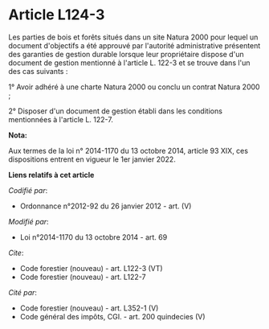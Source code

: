 # Article L124-3

Les parties de bois et forêts situés dans un site Natura 2000 pour lequel un document d'objectifs a été approuvé par
l'autorité administrative présentent des garanties de gestion durable lorsque leur propriétaire dispose d'un document de
gestion mentionné à l'article L. 122-3 et se trouve dans l'un des cas suivants :

1° Avoir adhéré à une charte Natura 2000 ou conclu un contrat Natura 2000 ; 

2° Disposer d'un document de gestion établi dans les conditions mentionnées à l'article L. 122-7.

**Nota:**

Aux termes de la loi n° 2014-1170 du 13 octobre 2014, article 93 XIX, ces dispositions entrent en vigueur le 1er janvier
2022.

**Liens relatifs à cet article**

_Codifié par_:

  - Ordonnance n°2012-92 du 26 janvier 2012 - art. (V)

_Modifié par_:

  - Loi n°2014-1170 du 13 octobre 2014 - art. 69

_Cite_:

  - Code forestier (nouveau) - art. L122-3 (VT)
  - Code forestier (nouveau) - art. L122-7

_Cité par_:

  - Code forestier (nouveau) - art. L352-1 (V)
  - Code général des impôts, CGI. - art. 200 quindecies (V)
